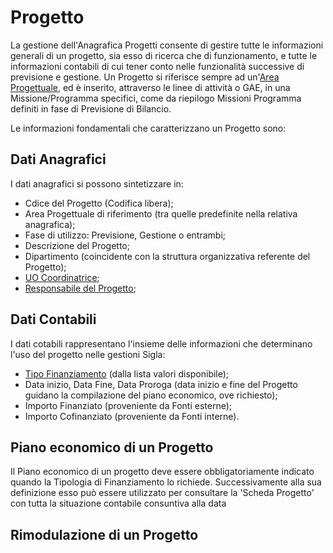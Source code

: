 # Progetto

La gestione dell'Anagrafica Progetti consente di gestire tutte le informazioni generali di un progetto, sia esso di ricerca che di funzionamento, e tutte le informazioni contabili di cui tener conto nelle funzionalità successive di previsione e gestione.
Un Progetto si riferisce sempre ad un'[Area Progettuale](area_progettuale), ed è inserito, attraverso le linee di attività o GAE, in una Missione/Programma specifici, come da riepilogo Missioni Programma definiti in fase di Previsione di Bilancio.

Le informazioni fondamentali che caratterizzano un Progetto sono:

## Dati Anagrafici
I dati anagrafici si possono sintetizzare in:
- Cdice del Progetto (Codifica libera);
- Area Progettuale di riferimento (tra quelle predefinite nella relativa anagrafica);
- Fase di utilizzo: Previsione, Gestione o entrambi;
- Descrizione del Progetto;
- Dipartimento (coincidente con la struttura organizzativa referente del Progetto);
- [UO Coordinatrice](tabelle_riferimento);
- [Responsabile del Progetto](tabelle_riferimento);

## Dati Contabili 
I dati cotabili rappresentano l'insieme delle informazioni che determinano l'uso del progetto nelle gestioni Sigla:
- [Tipo Finanziamento](tabelle_riferimento) (dalla lista valori disponibile);
- Data inizio, Data Fine, Data Proroga (data inizio e fine del Progetto guidano la compilazione del piano economico, ove richiesto);
- Importo Finanziato (proveniente da Fonti esterne);
- Importo Cofinanziato (proveniente da Fonti interne).

## Piano economico di un Progetto
Il Piano economico di un progetto deve essere obbligatoriamente indicato quando la Tipologia di Finanziamento lo richiede. 
Successivamente alla sua definizione esso può essere utilizzato per consultare la 'Scheda Progetto' con tutta la situazione contabile consuntiva alla data

## Rimodulazione di un Progetto